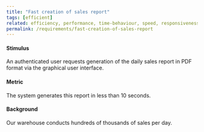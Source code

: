 ```yaml
---
title: "Fast creation of sales report"
tags: [efficient]
related: efficiency, performance, time-behaviour, speed, responsiveness
permalink: /requirements/fast-creation-of-sales-report
---
```


<div class="quality-requirement" markdown="1">

#### Stimulus

An authenticated user requests generation of the daily sales report in PDF format via the graphical user interface. 

#### Metric

The system generates this report in less than 10 seconds.

#### Background

Our warehouse conducts hundreds of thousands of sales per day.
</div><br>




